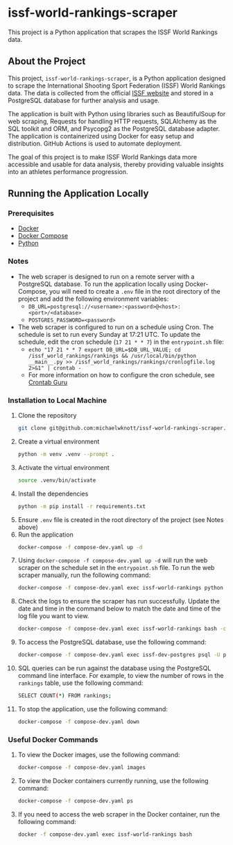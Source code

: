 # issf-world-rankings-scraper
This project is a Python application that scrapes the ISSF World Rankings data.

## About the Project
This project, `issf-world-rankings-scraper`, is a Python application designed to scrape the International Shooting Sport Federation (ISSF) World Rankings data. The data is collected from the official [ISSF website](https://www.issf-sports.org/competitions/worldranking/complete_ranking_by_event_yearly.ashx) and stored in a PostgreSQL database for further analysis and usage.

The application is built with Python using libraries such as BeautifulSoup for web scraping, Requests for handling HTTP requests, SQLAlchemy as the SQL toolkit and ORM, and Psycopg2 as the PostgreSQL database adapter. The application is containerized using Docker for easy setup and distribution. GitHub Actions is used to automate deployment.

The goal of this project is to make ISSF World Rankings data more accessible and usable for data analysis, thereby providing valuable insights into an athletes performance progression.

## Running the Application Locally

### Prerequisites
* [Docker](https://www.docker.com/)
* [Docker Compose](https://docs.docker.com/compose/)
* [Python](https://www.python.org/)

### Notes
* The web scraper is designed to run on a remote server with a PostgreSQL database. To run the application locally using Docker-Compose, you will need to create a `.env` file in the root directory of the project and add the following environment variables:
  * `DB_URL=postgresql://<username>:<password>@<host>:<port>/<database>`
  * `POSTGRES_PASSWORD=<password>`
* The web scraper is configured to run on a schedule using Cron. The schedule is set to run every Sunday at 17:21 UTC. To update the schedule, edit the cron schedule (`17 21 * * 7`) in the `entrypoint.sh` file: 
  * `echo "17 21 * * 7 export DB_URL=$DB_URL_VALUE; cd /issf_world_rankings/rankings && /usr/local/bin/python __main__.py >> /issf_world_rankings/rankings/cronlogfile.log 2>&1" | crontab -`
  * For more information on how to configure the cron schedule, see [Crontab Guru](https://crontab.guru/)

### Installation to Local Machine
1. Clone the repository
   ```sh
   git clone git@github.com:michaelwknott/issf-world-rankings-scraper.git
   ```
1. Create a virtual environment
   ```sh
   python -m venv .venv --prompt .
   ```
1. Activate the virtual environment
   ```sh
   source .venv/bin/activate
   ```
1. Install the dependencies
   ```sh
   python -m pip install -r requirements.txt
   ```
1. Ensure `.env` file is created in the root directory of the project (see Notes above)
1. Run the application
   ```sh
   docker-compose -f compose-dev.yaml up -d
   ```
1. Using `docker-compose -f compose-dev.yaml up -d` will run the web scraper on the schedule set in the `entrypoint.sh` file. To run the web scraper manually, run the following command:
   ```sh
   docker-compose -f compose-dev.yaml exec issf-world-rankings python rankings/__main__.py
   ```
1. Check the logs to ensure the scraper has run successfully. Update the date and time in the command below to match the date and time of the log file you want to view.
   ```sh
   docker-compose -f compose-dev.yaml exec issf-world-rankings bash -c "cat logs/scraper_yyyy-mm-dd_hh-mm-ss.log"
   ```
1. To access the PostgreSQL database, use the following command:
   ```sh
   docker-compose -f compose-dev.yaml exec issf-dev-postgres psql -U postgres -d postgres
   ```
1. SQL queries can be run against the database using the PostgreSQL command line interface. For example, to view the number of rows in the `rankings` table, use the following command:
   ```sh
   SELECT COUNT(*) FROM rankings;
   ```
1. To stop the application, use the following command:
   ```sh
   docker-compose -f compose-dev.yaml down
   ```

### Useful Docker Commands
1. To view the Docker images, use the following command:
   ```sh
   docker-compose -f compose-dev.yaml images
   ```
1. To view the Docker containers currently running, use the following command:
   ```sh
   docker-compose -f compose-dev.yaml ps
   ```
1. If you need to access the web scraper in the Docker container, run the following command:
   ```sh
   docker -f compose-dev.yaml exec issf-world-rankings bash
   ```
